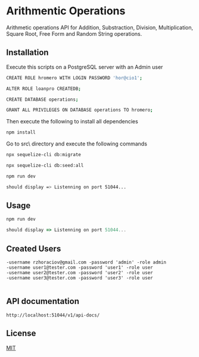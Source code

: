 # Arithmentic Operations

Arithmetic operations API for Addition, Substraction, Division, Multiplication, Square Root, Free Form and Random String operations.

## Installation

Execute this scripts on a PostgreSQL server with an Admin user

```bash
CREATE ROLE hromero WITH LOGIN PASSWORD 'hor@cio1';

ALTER ROLE loanpro CREATEDB;

CREATE DATABASE operations;

GRANT ALL PRIVILEGES ON DATABASE operations TO hromero; 
```

Then execute the following to install all dependencies

```bash
npm install
```
Go to src\ directory and execute the following commands

```bash
npx sequelize-cli db:migrate

npx sequelize-cli db:seed:all

npm run dev

should display => Listenning on port 51044...
```

## Usage

```javascript
npm run dev

should display => Listenning on port 51044...
```
## Created Users
```
-username rzhoraciov@gmail.com -password 'admin' -role admin
-username user1@tester.com -password 'user1' -role user
-username user2@tester.com -password 'user2' -role user
-username user3@tester.com -password 'user3' -role user


```

## API documentation
```
http://localhost:51044/v1/api-docs/
```
## License
[MIT](https://choosealicense.com/licenses/mit/)